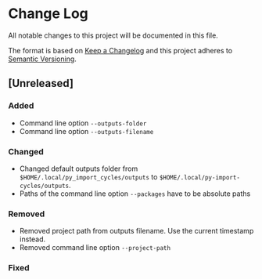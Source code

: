 # Change Log

All notable changes to this project will be documented in this file.

The format is based on [Keep a Changelog](http://keepachangelog.com/)
and this project adheres to [Semantic Versioning](http://semver.org/).

## [Unreleased]

### Added

- Command line option `--outputs-folder`
- Command line option `--outputs-filename`

### Changed

- Changed default outputs folder from `$HOME/.local/py_import_cycles/outputs` to
`$HOME/.local/py-import-cycles/outputs`.
- Paths of the command line option `--packages` have to be absolute paths

### Removed

- Removed project path from outputs filename. Use the current timestamp instead.
- Removed command line option `--project-path`

### Fixed
